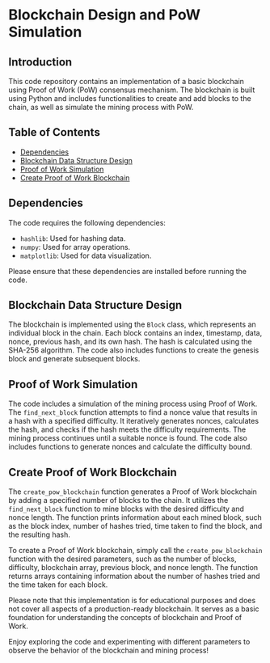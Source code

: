 
<!DOCTYPE html>
<html>
<head>
  <meta charset="UTF-8">
</head>
<body>
  <h1>Blockchain Design and PoW Simulation</h1>
  <h2>Introduction</h2>
  <p>
    This code repository contains an implementation of a basic blockchain using Proof of Work (PoW) consensus mechanism. The blockchain is built using Python and includes functionalities to create and add blocks to the chain, as well as simulate the mining process with PoW.
  </p>
  <h2>Table of Contents</h2>
  <ul>
    <li><a href="#dependencies">Dependencies</a></li>
    <li><a href="#data-structure">Blockchain Data Structure Design</a></li>
    <li><a href="#proof-of-work">Proof of Work Simulation</a></li>
    <li><a href="#create-blockchain">Create Proof of Work Blockchain</a></li>
  </ul>
  <h2 id="dependencies">Dependencies</h2>
  <p>
    The code requires the following dependencies:
  </p>
  <ul>
    <li><code>hashlib</code>: Used for hashing data.</li>
    <li><code>numpy</code>: Used for array operations.</li>
    <li><code>matplotlib</code>: Used for data visualization.</li>
  </ul>
  <p>
    Please ensure that these dependencies are installed before running the code.
  </p>
  <h2 id="data-structure">Blockchain Data Structure Design</h2>
  <p>
    The blockchain is implemented using the <code>Block</code> class, which represents an individual block in the chain. Each block contains an index, timestamp, data, nonce, previous hash, and its own hash. The hash is calculated using the SHA-256 algorithm. The code also includes functions to create the genesis block and generate subsequent blocks.
  </p>
  <h2 id="proof-of-work">Proof of Work Simulation</h2>
  <p>
    The code includes a simulation of the mining process using Proof of Work. The <code>find_next_block</code> function attempts to find a nonce value that results in a hash with a specified difficulty. It iteratively generates nonces, calculates the hash, and checks if the hash meets the difficulty requirements. The mining process continues until a suitable nonce is found. The code also includes functions to generate nonces and calculate the difficulty bound.
  </p>
  <h2 id="create-blockchain">Create Proof of Work Blockchain</h2>
  <p>
    The <code>create_pow_blockchain</code> function generates a Proof of Work blockchain by adding a specified number of blocks to the chain. It utilizes the <code>find_next_block</code> function to mine blocks with the desired difficulty and nonce length. The function prints information about each mined block, such as the block index, number of hashes tried, time taken to find the block, and the resulting hash.
  </p>
  <p>
    To create a Proof of Work blockchain, simply call the <code>create_pow_blockchain</code> function with the desired parameters, such as the number of blocks, difficulty, blockchain array, previous block, and nonce length. The function returns arrays containing information about the number of hashes tried and the time taken for each block.
  </p>
  <p>
    Please note that this implementation is for educational purposes and does not cover all aspects of a production-ready blockchain. It serves as a basic foundation for understanding the concepts of blockchain and Proof of Work.
  </p>
  <p>
    Enjoy exploring the code and experimenting with different parameters to observe the behavior of the blockchain and mining process!
  </p>
</body>
</html>
